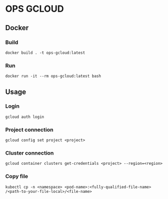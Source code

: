 # OPS GCLOUD

## Docker

### Build

```shell
docker build . -t ops-gcloud:latest
```

### Run

```shell
docker run -it --rm ops-gcloud:latest bash
```

## Usage

### Login

```shell
gcloud auth login
```

### Project connection

```shell
gcloud config set project <project>
```

### Cluster connection

```shell
gcloud container clusters get-credentials <project> --region=<region>
```

### Copy file

```shell
kubectl cp -n <namespace> <pod-name>:<fully-qualified-file-name> /<path-to-your-file-local>/<file-name>
```
